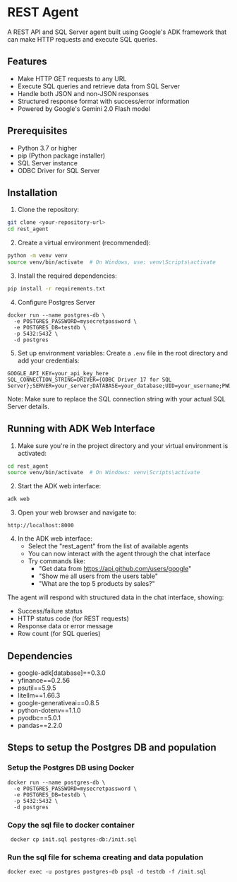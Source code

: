 # REST Agent

A REST API and SQL Server agent built using Google's ADK framework that can make HTTP requests and execute SQL queries.

## Features

- Make HTTP GET requests to any URL
- Execute SQL queries and retrieve data from SQL Server
- Handle both JSON and non-JSON responses
- Structured response format with success/error information
- Powered by Google's Gemini 2.0 Flash model

## Prerequisites

- Python 3.7 or higher
- pip (Python package installer)
- SQL Server instance
- ODBC Driver for SQL Server

## Installation

1. Clone the repository:
```bash
git clone <your-repository-url>
cd rest_agent
```

2. Create a virtual environment (recommended):
```bash
python -m venv venv
source venv/bin/activate  # On Windows, use: venv\Scripts\activate
```

3. Install the required dependencies:
```bash
pip install -r requirements.txt
```

4. Configure Postgres Server
```
docker run --name postgres-db \
  -e POSTGRES_PASSWORD=mysecretpassword \
  -e POSTGRES_DB=testdb \
  -p 5432:5432 \
  -d postgres
```

5. Set up environment variables:
Create a `.env` file in the root directory and add your credentials:
```
GOOGLE_API_KEY=your_api_key_here
SQL_CONNECTION_STRING=DRIVER={ODBC Driver 17 for SQL Server};SERVER=your_server;DATABASE=your_database;UID=your_username;PWD=your_password
```

Note: Make sure to replace the SQL connection string with your actual SQL Server details.

## Running with ADK Web Interface

1. Make sure you're in the project directory and your virtual environment is activated:
```bash
cd rest_agent
source venv/bin/activate  # On Windows: venv\Scripts\activate
```

2. Start the ADK web interface:
```bash
adk web
```

3. Open your web browser and navigate to:
```
http://localhost:8000
```

4. In the ADK web interface:
   - Select the "rest_agent" from the list of available agents
   - You can now interact with the agent through the chat interface
   - Try commands like:
     - "Get data from https://api.github.com/users/google"
     - "Show me all users from the users table"
     - "What are the top 5 products by sales?"

The agent will respond with structured data in the chat interface, showing:
- Success/failure status
- HTTP status code (for REST requests)
- Response data or error message
- Row count (for SQL queries)

## Dependencies

- google-adk[database]==0.3.0
- yfinance==0.2.56
- psutil==5.9.5
- litellm==1.66.3
- google-generativeai==0.8.5
- python-dotenv==1.1.0
- pyodbc==5.0.1
- pandas==2.2.0

## Steps to setup the Postgres DB and population
### Setup the Postgres DB using Docker
```
docker run --name postgres-db \                                
  -e POSTGRES_PASSWORD=mysecretpassword \
  -e POSTGRES_DB=testdb \
  -p 5432:5432 \
  -d postgres
  ```

### Copy the sql file to docker container
```
 docker cp init.sql postgres-db:/init.sql
```

### Run the sql file for schema creating and data population
```
docker exec -u postgres postgres-db psql -d testdb -f /init.sql
```